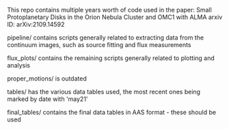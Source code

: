 This repo contains multiple years worth of code used in the paper:
Small Protoplanetary Disks in the Orion Nebula Cluster and OMC1 with ALMA
arxiv ID: arXiv:2109.14592

pipeline/ contains scripts generally related to extracting data from the continuum images, such as source fitting and flux measurements

flux_plots/ contains the remaining scripts generally related to plotting and analysis

proper_motions/ is outdated

tables/ has the various data tables used, the most recent ones being marked by date with 'may21'

final_tables/ contains the final data tables in AAS format - these should be used
